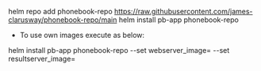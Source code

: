 helm repo add phonebook-repo https://raw.githubusercontent.com/james-clarusway/phonebook-repo/main
helm install pb-app phonebook-repo

- To use own images execute as below:

helm install pb-app phonebook-repo --set webserver_image=<image-name> --set resultserver_image=<image-name>